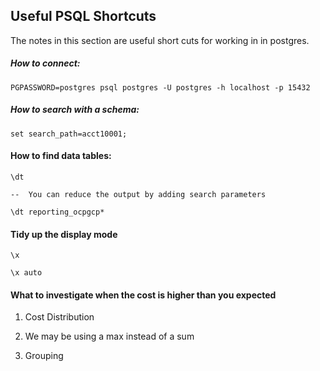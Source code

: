 ## Useful PSQL Shortcuts

The notes in this section are useful short cuts for working in in postgres.

##### How to connect:
```
PGPASSWORD=postgres psql postgres -U postgres -h localhost -p 15432
```

##### How to search with a schema:
```
set search_path=acct10001;
```

#### How to find data tables:

```
\dt

--  You can reduce the output by adding search parameters

\dt reporting_ocpgcp*
```

#### Tidy up the display mode

```
\x
```
```
\x auto
```

#### What to investigate when the cost is higher than you expected

1. Cost Distribution

2. We may be using a max instead of a sum

3. Grouping
